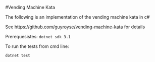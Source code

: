 #Vending Machine Kata

The following is an implementation of the vending machine kata in c#

See https://github.com/guyroyse/vending-machine-kata for details

Prerequesistes:
```dotnet sdk 3.1```

To run the tests from cmd line:

```dotnet test```


